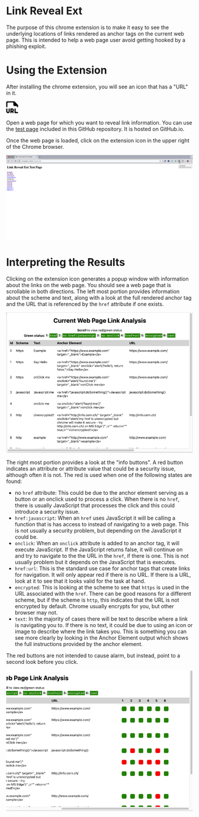 
# Link Reveal Ext
The purpose of this chrome extension is to make it easy to see the underlying locations of links rendered as anchor tags on the current web page.  This is intended to help a web page user avoid getting hooked by a phishing exploit.

# Using the Extension

After installing the chrome extension, you will see an icon that has a "URL" in it.

![Extension with URL icon](./url-32.png)

Open a web page for which you want to reveal link information.  You can use the [test page](https://www.beckypeltz.me/link-reveal-ext/) included in this GitHub repository.  It is hosted on GitHub.io.  

Once the web page is loaded, click on the extension icon in the upper right of the Chrome browser.

![Locate and click on the URL extension from the test page](./images/image-of-url-ext-on-test-page.png)

# Interpreting the Results

Clicking on the extension icon generates a popup window with information about the links on the web page.  You should see a web page that is scrollable in both directions. 
The left most portion provides information about the scheme and text, along with a look at the full rendered anchor tag and the URL that is referenced by the `href` attribute if one exists.

![Left most portion of the link analysis window](./images/link-info-left.png)

The right most portion provides a look at the "info buttons".  A red button indicates an attribute or attribute value that could be a security issue, although often it is not.  The red is used when one of the following states are found:
 
 - no `href` attribute: This could be due to the anchor element serving as a button or an onclick used to process a click.  When there is no `href`, there is usually JavaScript that processes the click and this could introduce a security issue.
 - `href:javascript`: When an `href` uses JavaScript it will be calling a function that is has access to instead of navigating to a web page.  This is not usually a security problem, but depending on the JavaScript it could be. 
 - `onclick`: When an `onclick` attribute is added to an anchor tag, it will execute JavaScript.  If the JavaScript returns false, it will continue on and try to navigate to the the URL in the `href`, if there is one.  This is not usually problem but it depends on the JavaScript that is executes.
 - `href:url`:  This is the standard use case for anchor tags that create links for navigation.  It will only appear red if there is no URL.  If there is a URL, look at it to see that it looks valid for the task at hand.  
 - `encrypted`: This is looking at the scheme to see that `https` is used in the URL associated with the `href`.  There can be good reasons for a different scheme, but if the scheme is `http`, this indicates that the URL is not encrypted by default.  Chrome usually encrypts for you, but other browser may not.
 - `text`: In the majority of cases there will be text to describe where a link is navigating you to. If there is no text, it could be due to using an icon or image to describe where the link takes you.  This is something you can see more clearly by looking in the Anchor Element output which shows the full instructions provided by the anchor element.

 The red buttons are not intended to cause alarm, but instead, point to a second look before you click.  

 ![Right most portion of the link analysis window](./images/link-info-right.png)












